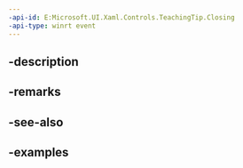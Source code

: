 ```yaml
---
-api-id: E:Microsoft.UI.Xaml.Controls.TeachingTip.Closing
-api-type: winrt event
---
```


## -description

## -remarks

## -see-also

## -examples

